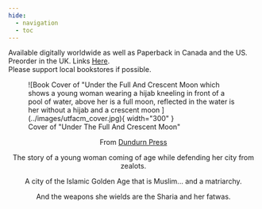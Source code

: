 ```yaml
---
hide: 
  - navigation
  - toc
---
```

<style>
  .md-typeset h1,
  .md-content__button {
    display: none;
  }
</style>

<div class="preorder">
Available digitally worldwide as well as Paperback in Canada and the US.<br>
Preorder in the UK. Links <a href="https://linktr.ee/aamirauthor" target="_blank">Here</a>.<br>
Please support local bookstores if possible.
</div>

<figure markdown="span">
  ![Book Cover of "Under the Full And Crescent Moon which shows a young woman wearing a hijab kneeling in front of a pool of water, above her is a full moon, reflected in the water is her without a hijab and a crescent moon ](../images/utfacm_cover.jpg){ width="300" }
  <figcaption>Cover of "Under The Full And Crescent Moon"</figcaption>
</figure>

<p style="text-align: center;">From <a href=https://www.dundurn.com>Dundurn Press</a></p>
<p style="text-align: center;">The story of a young woman coming of age while defending her city from zealots.</p>
<p style="text-align: center;">A city of the Islamic Golden Age that is Muslim... and a matriarchy.</p>
<p style="text-align: center;">And the weapons she wields are the Sharia and her fatwas.</p>

<div class="ml-embedded" data-form="afZeiH"></div>
